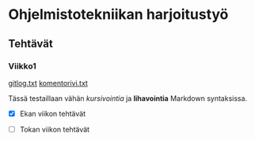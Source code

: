 # Ohjelmistotekniikan harjoitustyö
## Tehtävät
### Viikko1

[gitlog.txt](https://github.com/Doubleneck/ot-harjoitustyo/blob/master/laskarit/viikko1/gitlog.txt)
[komentorivi.txt](https://github.com/Doubleneck/ot-harjoitustyo/blob/master/laskarit/viikko1/komentorivi.txt)

Tässä testaillaan vähän *kursivointia* ja **lihavointia** Markdown syntaksissa.

- [x] Ekan viikon tehtävät
- [ ] Tokan viikon tehtävät


